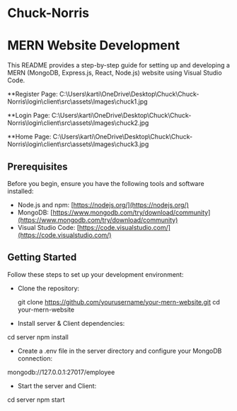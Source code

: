 # Chuck-Norris
# MERN Website Development

This README provides a step-by-step guide for setting up and developing a MERN (MongoDB, Express.js, React, Node.js) website using Visual Studio Code.

**Register Page:
C:\Users\karti\OneDrive\Desktop\Chuck\Chuck-Norris\login\client\src\assets\Images\chuck1.jpg

**Login Page:
C:\Users\karti\OneDrive\Desktop\Chuck\Chuck-Norris\login\client\src\assets\Images\chuck2.jpg

**Home Page:
C:\Users\karti\OneDrive\Desktop\Chuck\Chuck-Norris\login\client\src\assets\Images\chuck3.jpg

## Prerequisites

Before you begin, ensure you have the following tools and software installed:

- Node.js and npm: [https://nodejs.org/](https://nodejs.org/)
- MongoDB: [https://www.mongodb.com/try/download/community](https://www.mongodb.com/try/download/community)
- Visual Studio Code: [https://code.visualstudio.com/](https://code.visualstudio.com/)

## Getting Started

Follow these steps to set up your development environment:

* Clone the repository:

   git clone https://github.com/yourusername/your-mern-website.git
   cd your-mern-website

* Install server & Client dependencies:

cd server
npm install

* Create a .env file in the server directory and configure your MongoDB connection:

mongodb://127.0.0.1:27017/employee

* Start the server and Client:

cd server
npm start



